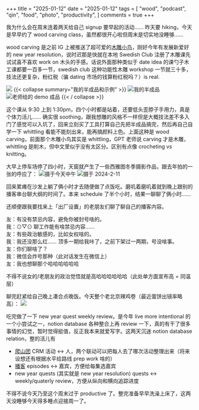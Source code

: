 +++
title = "2025-01-12"
date = "2025-01-12"
tags = [
    "wood",
    "podcast",
    "qin",
    "food",
    "photo",
    "productivity",
]
comments = true
+++

我为什么会在周末连着两天给自己 signup 要早起的活动…… 昨天要 hiking，今天是早早约了 wood carving class，虽然都很开心啦但周末是切实地没睡够…… 

wood carving 是之前 IG 上被推送了超可爱的[木雕小鸟](https://douchi.space/@mtfront/113646885848957956)，刚好今年有发展新爱好的 new year resolution，说时迟那是快就在本地 Swedish Club 注册了木雕课先试试喜不喜欢 work on 木头的手感。话说外面那种类似于 date idea 的课勺子木工课都要一百多一节，swedish club 这种功能性木雕 workshop 一节就三十多，技法还更复杂，粉红税（骗 dating 市场的钱算粉红税吗？）is real.

![](https://media.douchi.space/douchi/media_attachments/files/113/817/599/110/439/950/original/a645df46fc4c16dc.jpg)
{{< collapse summary="我的半成品和示例" >}}
![我的半成品](https://media.douchi.space/douchi/media_attachments/files/113/817/599/085/167/125/original/7c8e0dd63328e48d.jpg)
![老师给的 demo 成品](https://media.douchi.space/douchi/media_attachments/files/113/817/599/114/786/730/original/44ad39bc431923a7.jpg)
{{< / collapse >}}

这个课从 9:30 上到 1:30pm，四个小时都是站着，还要低头歪脖子手用力，真是个体力活儿…… 确实很 soothing，跟我想雕的风格不一样但是大概技法差不多入门了感觉可以入坑了，回来立刻买了工具打算自己先把半成品搞完，然后再自己自学一下 whittling 看能不能刻出来，能再搞颜料上色。上面这种是 wood carving，前面那个木雕小鸟其实是 whittling，GPT 老师说 carving 才是木雕，whittling 是削木，但中文里似乎没有太区分。区别有点像 crocheting vs knitting。 

大早上停车场停了四小时，天窗就产生了一些西雅图冬季摄影作品，跟去年拍的一张的呼应了：
![摄于今天中午](https://media.douchi.space/douchi/media_attachments/files/113/817/679/452/922/402/original/4d95d2736936f4f9.jpg)
![摄于 2024-2-11](https://media.douchi.space/douchi/media_attachments/files/111/916/394/934/032/290/original/58e2b9e6be88dbcb.jpg)

回来累瘫在沙发上躺了俩小时才去随便做了点饭吃。磨叽着磨叽着就到晚上跟别的播客串台聊大纲的时间了。本来 schedule 了半个小时，结果一聊聊了俩小时…… 

还顺便跟我要找来上「出厂设置」的老朋友们聊了聊自己的播客内容。

友：有没有禁忌内容，避免你被封号啥的。\
我：⊙▽⊙ 聊工作能有啥禁忌内容……\
友：有些政治敏感的，比如女权啥的。\
我：我还没那么红…… 顶多一期给我咔了，之前下架过一两期，号没啥事。\
友：你们聊啥了？\
我：微信会炸号那种（此对话发生在微信上）\
友：我也想聊那个哈哈哈哈哈哈

不得不说女的/老朋友的政治觉悟就是高哈哈哈哈哈哈（此处单方面宣布高 = 同温层）

聊完赶紧给自己晚上凑合点晚饭。今天整个老北京辣鸡卷（最近蛋饼出镜率略高）：
![](https://media.douchi.space/douchi/media_attachments/files/113/819/149/556/071/671/original/00df668d0671e08c.jpg)

吃完做了一下 new year quest weekly review。是今年 live more intentional 的一个小尝试之一，notion database 各种整合上再 review 一下，真的有干了很多事情的幻觉，暂时觉得挺值，反正我本来就爱写字。这两天沉迷 notion database relation，整的活儿有
- [爬山团](https://blog.douchi.space/seattle-hiking-group/?utm_source=daily) CRM 活动 <-> 人，两个联动可以把每人去了哪次活动整理出来（将来设想还有根据水平给路线 prep work 啥的）
- [播客](https://blog.douchi.space/podcast-other-than-default/?utm_source=daily) episodes <-> 嘉宾，方便给每集选嘉宾
- new year quests (其实就是 new year resolution) quests <-> weekly/quaterly review，方便从纵向和横向追踪进度

不得不说今天乃至这个周末过于 productive 了。整完准备早早洗澡上床了，这两天没睡够今天得多睡点迎接周一了。